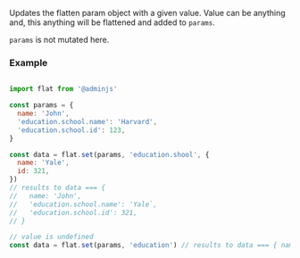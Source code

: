 Updates the flatten param object with a given value. Value can be anything and, this anything will
be flattened and added to `params`.

`params` is not mutated here.


### Example

```javascript

import flat from '@adminjs'

const params = {
  name: 'John',
  'education.school.name': 'Harvard',
  'education.school.id': 123,
}

const data = flat.set(params, 'education.shool', {
  name: 'Yale',
  id: 321,
})
// results to data === {
//   name: 'John',
//   'education.school.name': 'Yale`,
//   'education.school.id': 321,
// }

// value is undefined
const data = flat.set(params, 'education') // results to data === { name: 'John' }
```
